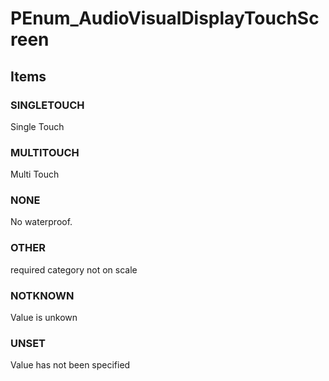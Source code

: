 # PEnum_AudioVisualDisplayTouchScreen


<!-- end of short definition -->
## Items

### SINGLETOUCH
Single Touch

### MULTITOUCH
Multi Touch

### NONE
No waterproof.

### OTHER
required category not on scale

### NOTKNOWN
Value is unkown

### UNSET
Value has not been specified
